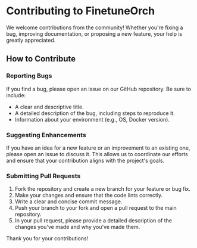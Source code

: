 # Contributing to FinetuneOrch

We welcome contributions from the community! Whether you're fixing a bug, improving documentation, or proposing a new feature, your help is greatly appreciated.

## How to Contribute

### Reporting Bugs

If you find a bug, please open an issue on our GitHub repository. Be sure to include:

*   A clear and descriptive title.
*   A detailed description of the bug, including steps to reproduce it.
*   Information about your environment (e.g., OS, Docker version).

### Suggesting Enhancements

If you have an idea for a new feature or an improvement to an existing one, please open an issue to discuss it. This allows us to coordinate our efforts and ensure that your contribution aligns with the project's goals.

### Submitting Pull Requests

1.  Fork the repository and create a new branch for your feature or bug fix.
2.  Make your changes and ensure that the code lints correctly.
3.  Write a clear and concise commit message.
4.  Push your branch to your fork and open a pull request to the main repository.
5.  In your pull request, please provide a detailed description of the changes you've made and why you've made them.

Thank you for your contributions!